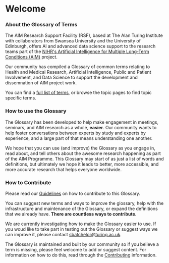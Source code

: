# Welcome

### About the Glossary of Terms

The AIM Research Support Facility (RSF), based at The Alan Turing Institute with collaborators from Swansea University and the University of Edinburgh, offers AI and advanced data science support to the research teams part of the [NIHR's Artificial Intelligence for Multiple Long-Term Conditions (AIM)](https://www.nihr.ac.uk/blog/artificial-intelligence-to-understand-clusters-of-multiple-long-term-conditions-an-nihr-priority/25171) project.

Our community has compiled a Glossary of common terms relating to Health and Medical Research, Artificial Intelligence, Public and Patient Involvement, and Data Science to support the development and dissemnation of AIM project work.

You can find a [full list of terms](https://aim-rsf.github.io/Glossary-of-Terms/genindex.html), or browse the topic pages to find topic specific terms. 

### How to use the Glossary 

The Glossary has been developed to help make engagement in meetings, seminars, and AIM research as a whole, **easier**. Our community wants to help foster conversations between experts by study and experts by experience, and a large part of that means understanding one another. 

We hope that you can use (and improve) the Glossary as you engage in, read about, and tell others about the awesome research happening as part of the AIM Programme. This Glossary may start of as just a list of words and definitions, but ultimately we hope it leads to better, more accessible, and more accurate research that helps everyone worldwide. 

### How to Contribute

Please read our [Guidelines](https://aim-rsf.github.io/Glossary-of-Terms/contributing.html) on how to contribute to this Glossary. 

You can suggest new terms and ways to improve the glossary, help with the infrastructure and maintenance of the Glossary, or expand the definitions that we already have. **There are countless ways to contribute.**

We are currently investigating how to make the Glossary easier to use. If you woud like to take part in testing out the Glossary or suggest ways we can improve it, please contact [sbatchelor@turing.ac.uk](mailto:sbatchelor@turing.ac.uk). 

The Glossary is maintained and built by our community so if you believe a term is missing, please feel welcome to add or suggest content. For information on how to do this, read through the [Contributing](https://aim-rsf.github.io/Glossary-of-Terms/contributing.html) information.

